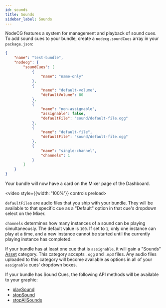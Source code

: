 ```yaml
---
id: sounds
title: Sounds
sidebar_label: Sounds
---
```


NodeCG features a system for management and playback of sound cues. To add sound cues to your bundle,
create a `nodecg.soundCues` array in your `package.json`:

```json
{
    "name": "test-bundle",
    "nodecg": {
        "soundCues": [
            {
                "name": "name-only"
            },
            {
                "name": "default-volume",
                "defaultVolume": 80
            },
            {
                "name": "non-assignable",
                "assignable": false,
                "defaultFile": "sound/default-file.ogg"
            },
            {
                "name": "default-file",
                "defaultFile": "sound/default-file.ogg"
            },
            {
                "name": "single-channel",
                "channels": 1
            }
        ]
    }
}
```

Your bundle will now have a card on the Mixer page of the Dashboard.

<video style={{width: '100%'}} controls preload><source src='/vid/Sounds.mp4' type='video/mp4' /></video>

`defaultFile`s are audio files that you ship with your bundle. They will be available to that specific cue as a
"Default" option in that cue's dropdown select on the Mixer.

`channels` determines how many instances of a sound can be playing simultaneously. The default value is `100`. If set to `1`,
only one instance can play at a time, and a new instance cannot be started until the currently playing instance has completed.

If your bundle has at least one cue that is `assignable`, it will gain a "Sounds" [Asset](/docs/assets) category.
This category accepts `.ogg` and `.mp3` files. Any audio files uploaded to this category will become available as options
in all of your `assignable` cues' dropdown boxes.

If your bundle has Sound Cues, the following API methods will be available to your graphic:

- [playSound](classes/playSound)
- [stopSound](classes/stopSound)
- [stopAllSounds](classes/stopAllSounds)
